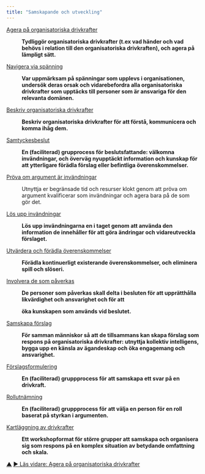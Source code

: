 ```yaml
---
title: "Samskapande och utveckling"
---
```



<dl>

  <dt><a href="respond-to-organizational-drivers.html">Agera på organisatoriska drivkrafter</a></dt>
  <dd><p><strong>Tydliggör organisatoriska drivkrafter (t.ex vad händer och vad behövs i relation till den organisatoriska drivkraften), och agera på lämpligt sätt.</strong></p></dd>

  <dt><a href="navigate-via-tension.html">Navigera via spänning</a></dt>
  <dd><p><strong>Var uppmärksam på spänningar som upplevs i organisationen, undersök deras orsak och vidarebefordra alla organisatoriska drivkrafter som upptäcks till personer som är ansvariga för den relevanta domänen.</strong></p></dd>

  <dt><a href="describe-organizational-drivers.html">Beskriv organisatoriska drivkrafter</a></dt>
  <dd><p><strong>Beskriv organisatoriska drivkrafter för att förstå, kommunicera och komma ihåg dem.</strong></p></dd>

  <dt><a href="consent-decision-making.html">Samtyckesbeslut</a></dt>
  <dd><p><strong>En (faciliterad) grupprocess för beslutsfattande: välkomna invändningar, och överväg nyupptäckt information och kunskap för att ytterligare förädla förslag eller befintliga överenskommelser.</strong></p></dd>

  <dt><a href="test-arguments-qualify-as-objections.html">Pröva om argument är invändningar</a></dt>
  <dd><p>Utnyttja er begränsade tid och resurser klokt genom att pröva om argument kvalificerar som invändningar och agera bara på de som gör det.</p></dd>

  <dt><a href="resolve-objections.html">Lös upp invändningar</a></dt>
  <dd><p><strong>Lös upp invändningarna en i taget genom att använda den information de innehåller för att göra ändringar och vidareutveckla förslaget.</strong></p></dd>

  <dt><a href="evaluate-and-evolve-agreements.html">Utvärdera och förädla överenskommelser</a></dt>
  <dd><p><strong>Förädla kontinuerligt existerande överenskommelser, och eliminera spill och slöseri.</strong></p></dd>

  <dt><a href="involve-those-affected.html">Involvera de som påverkas</a></dt>
  <dd><p><strong>De personer som påverkas skall delta i besluten för att upprätthålla likvärdighet och ansvarighet och för att </p>
<p>öka kunskapen som används vid beslutet.</strong></p></dd>

  <dt><a href="co-create-proposals.html">Samskapa förslag</a></dt>
  <dd><p><strong>För samman människor så att de tillsammans kan skapa förslag som respons på organisatoriska drivkrafter: utnyttja kollektiv intelligens, bygga upp en känsla av ägandeskap och öka engagemang och ansvarighet.</strong></p></dd>

  <dt><a href="proposal-forming.html">Förslagsformulering</a></dt>
  <dd><p><strong>En (faciliterad) gruppprocess för att samskapa ett svar på en drivkraft.</strong></p></dd>

  <dt><a href="role-selection.html">Rollutnämning</a></dt>
  <dd><p><strong>En (faciliterad) gruppprocess för att välja en person för en roll baserat på styrkan i argumenten.</strong></p></dd>

  <dt><a href="driver-mapping.html">Kartläggning av drivkrafter</a></dt>
  <dd><p><strong>Ett workshopformat för större grupper att samskapa och organisera sig som respons på en komplex situation av betydande omfattning och skala.</strong></p></dd>
</dl>


<div class="bottom-nav">
<a href="patterns.html" title="Upp: Mönstren">▲</a> <a href="respond-to-organizational-drivers.html" title="Läs vidare: Agera på organisatoriska drivkrafter">▶ Läs vidare: Agera på organisatoriska drivkrafter</a>
</div>


<script type="text/javascript">
Mousetrap.bind('g n', function() {
    window.location.href = 'respond-to-organizational-drivers.html';
    return false;
});
</script>

